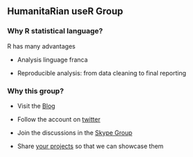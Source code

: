 ##  HumanitaRian useR Group

### Why R statistical language?

R has many advantages

 * Analysis linguage franca
 
 * Reproducible analysis: from data cleaning to final reporting 

### Why this group?

 * Visit the [Blog](https://humanitarian-user-group.github.io/public/)
 
 * Follow the account on [twitter](ttps://www.twitter.com/humanitarian-user)
 
 * Join the discussions in the [Skype Group](https://join.skype.com/qYBKC5q3wKp4)
 
 * Share [your projects](https://github.com/HumanitaRian-useR-group/HumanitaRian-useR-group.github.io/issues/new) so that we can showcase them


